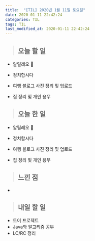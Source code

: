 ```yaml
---
title:  "[TIL] 2020년 1월 11일 토요일"
date: 2020-01-11 22:42:24
categories: TIL
tags: TIL
last_modified_at: 2020-01-11 22:42:24
---
```


>## 오늘 할 일   

- 알릴레오 :loudspeaker:
- 정치합시다

- 여행 블로그 사진 정리 및 업로드
- 집 정리 및 개인 용무


>## 오늘 한 일

- 알릴레오 :loudspeaker:
- 정치합시다

- 여행 블로그 사진 정리 및 업로드
- 집 정리 및 개인 용무


>## 느낀 점

-

>## 내일 할 일

- 토이 프로젝트
- Java와 알고리즘 공부
- LC/RC 정리
